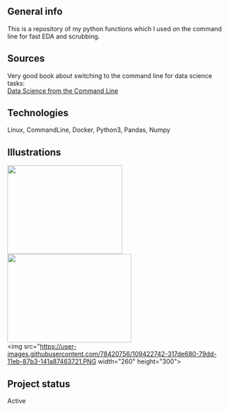 ## General info
This is a repository of my python functions which I used on the command line for fast EDA and scrubbing.

## Sources
Very good book about switching to the command line for data science tasks: <br>
[Data Science from the Command Line ](https://www.datascienceatthecommandline.com/2e/chapter-1-introduction.html)

## Technologies <br>
Linux, CommandLine, Docker, Python3, Pandas, Numpy

## Illustrations <br>
<img src="(https://user-images.githubusercontent.com/78420756/109422739-2fb42300-79dd-11eb-9244-38c4dfd30068.PNG" width="260" height="200"> <img src="https://user-images.githubusercontent.com/78420756/109422741-30e55000-79dd-11eb-9be4-4a5d05c630f2.PNG" width="280" height="200"> <br>
<img src="https://user-images.githubusercontent.com/78420756/109422742-317de680-79dd-11eb-87b3-141a87463721.PNG width="260" height="300">

## Project status <br>
Active

